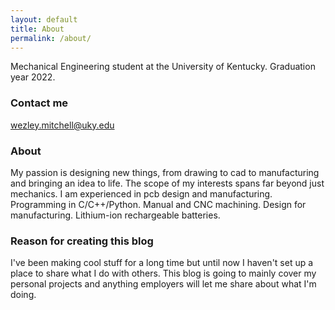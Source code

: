 ```yaml
---
layout: default
title: About
permalink: /about/
---
```


Mechanical Engineering student at the University of Kentucky. Graduation year 2022.

### Contact me

[wezley.mitchell@uky.edu](mailto:wdmi229@uky.edu)

### About

My passion is designing new things, from drawing to cad to manufacturing and bringing an idea to life.
The scope of my interests spans far beyond just mechanics. I am experienced in pcb design and manufacturing. Programming in C/C++/Python. Manual and CNC machining. Design for manufacturing. Lithium-ion rechargeable batteries.

### Reason for creating this blog

I've been making cool stuff for a long time but until now I haven't set up a place to share what I do with others. This blog is going to mainly cover my personal projects and anything employers will let me share about what I'm doing. 